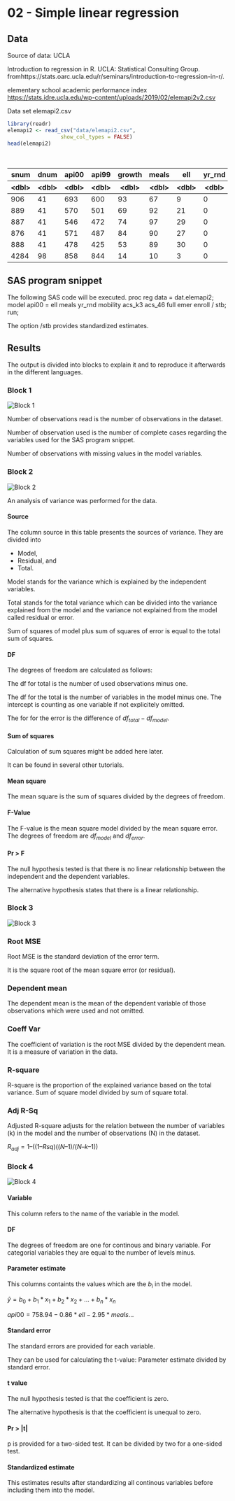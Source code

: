 # 02 - Simple linear regression

## Data

Source of data: UCLA

Introduction to regression in R. UCLA: Statistical Consulting Group. 
fromhttps://stats.oarc.ucla.edu/r/seminars/introduction-to-regression-in-r/.

elementary school academic performance index
https://stats.idre.ucla.edu/wp-content/uploads/2019/02/elemapi2v2.csv

Data set elemapi2.csv


```R
library(readr)
elemapi2 <- read_csv("data/elemapi2.csv",
                 show_col_types = FALSE)
head(elemapi2)

```


<table class="dataframe">
<caption>A tibble: 6 × 22</caption>
<thead>
	<tr><th scope=col>snum</th><th scope=col>dnum</th><th scope=col>api00</th><th scope=col>api99</th><th scope=col>growth</th><th scope=col>meals</th><th scope=col>ell</th><th scope=col>yr_rnd</th><th scope=col>mobility</th><th scope=col>acs_k3</th><th scope=col>⋯</th><th scope=col>hsg</th><th scope=col>some_col</th><th scope=col>col_grad</th><th scope=col>grad_sch</th><th scope=col>avg_ed</th><th scope=col>full</th><th scope=col>emer</th><th scope=col>enroll</th><th scope=col>mealcat</th><th scope=col>collcat</th></tr>
	<tr><th scope=col>&lt;dbl&gt;</th><th scope=col>&lt;dbl&gt;</th><th scope=col>&lt;dbl&gt;</th><th scope=col>&lt;dbl&gt;</th><th scope=col>&lt;dbl&gt;</th><th scope=col>&lt;dbl&gt;</th><th scope=col>&lt;dbl&gt;</th><th scope=col>&lt;dbl&gt;</th><th scope=col>&lt;dbl&gt;</th><th scope=col>&lt;dbl&gt;</th><th scope=col>⋯</th><th scope=col>&lt;dbl&gt;</th><th scope=col>&lt;dbl&gt;</th><th scope=col>&lt;dbl&gt;</th><th scope=col>&lt;dbl&gt;</th><th scope=col>&lt;dbl&gt;</th><th scope=col>&lt;dbl&gt;</th><th scope=col>&lt;dbl&gt;</th><th scope=col>&lt;dbl&gt;</th><th scope=col>&lt;dbl&gt;</th><th scope=col>&lt;dbl&gt;</th></tr>
</thead>
<tbody>
	<tr><td> 906</td><td>41</td><td>693</td><td>600</td><td>93</td><td>67</td><td> 9</td><td>0</td><td>11</td><td>16</td><td>⋯</td><td> 0</td><td> 0</td><td> 0</td><td> 0</td><td>  NA</td><td> 76</td><td>24</td><td>247</td><td>2</td><td>1</td></tr>
	<tr><td> 889</td><td>41</td><td>570</td><td>501</td><td>69</td><td>92</td><td>21</td><td>0</td><td>33</td><td>15</td><td>⋯</td><td> 0</td><td> 0</td><td> 0</td><td> 0</td><td>  NA</td><td> 79</td><td>19</td><td>463</td><td>3</td><td>1</td></tr>
	<tr><td> 887</td><td>41</td><td>546</td><td>472</td><td>74</td><td>97</td><td>29</td><td>0</td><td>36</td><td>17</td><td>⋯</td><td> 0</td><td> 0</td><td> 0</td><td> 0</td><td>  NA</td><td> 68</td><td>29</td><td>395</td><td>3</td><td>1</td></tr>
	<tr><td> 876</td><td>41</td><td>571</td><td>487</td><td>84</td><td>90</td><td>27</td><td>0</td><td>27</td><td>20</td><td>⋯</td><td>45</td><td> 9</td><td> 9</td><td> 0</td><td>1.91</td><td> 87</td><td>11</td><td>418</td><td>3</td><td>1</td></tr>
	<tr><td> 888</td><td>41</td><td>478</td><td>425</td><td>53</td><td>89</td><td>30</td><td>0</td><td>44</td><td>18</td><td>⋯</td><td>50</td><td> 0</td><td> 0</td><td> 0</td><td>1.50</td><td> 87</td><td>13</td><td>520</td><td>3</td><td>1</td></tr>
	<tr><td>4284</td><td>98</td><td>858</td><td>844</td><td>14</td><td>10</td><td> 3</td><td>0</td><td>10</td><td>20</td><td>⋯</td><td> 8</td><td>24</td><td>36</td><td>31</td><td>3.89</td><td>100</td><td> 0</td><td>343</td><td>1</td><td>2</td></tr>
</tbody>
</table>



## SAS program snippet

The following SAS code will be executed.
proc reg data = dat.elemapi2;
  model api00 = ell meals yr_rnd mobility acs_k3 acs_46 full emer enroll / stb;
run;

The option /stb provides standardized estimates.

## Results

The output is divided into blocks to explain it and to reproduce it afterwards in the different languages.

### Block 1
![Block 1](img_screenshots/block_1.png)

Number of observations read is the number of observations in the dataset.

Number of observation used is the number of complete cases regarding the variables used for the SAS program snippet.

Number of observations with missing values in the model variables.

### Block 2
![Block 2](img_screenshots/block_2.png)

An analysis of variance was performed for the data.

#### Source
The column source in this table presents the sources of variance. They are divided into

-  Model,
-  Residual, and
-  Total.

Model stands for the variance which is explained by the independent variables.

Total stands for the total variance which can be divided into the variance explained from the model and the variance not explained from the model called residual or error.

Sum of squares of model plus sum of squares of error is equal to the total sum of squares.

#### DF

The degrees of freedom are calculated as follows:

The df for total is the number of used observations minus one.

The df for the total is the number of variables in the model minus one. The intercept is counting as one variable if not explicitely omitted.

The for for the error is the difference of $df_{total} - df_{model}$.

#### Sum of squares

Calculation of sum squares might be added here later.

It can be found in several other tutorials.

#### Mean square

The mean square is the sum of squares divided by the degrees of freedom.

#### F-Value

The F-value is the mean square model divided by the mean square error. The degrees of freedom are $df_{model}$ and $df_{error}$.

#### Pr > F

The null hypothesis tested is that there is no linear relationship between the independent and the dependent variables.

The alternative hypothesis states that there is a linear relationship.


### Block 3
![Block 3](img_screenshots/block_3.png)

### Root MSE

Root MSE is the standard deviation of the error term.

It is the square root of the mean square error (or residual).

### Dependent mean

The dependent mean is the mean of the dependent variable of those observations which were used and not omitted.

### Coeff Var

The coefficient of variation is the root MSE divided by the dependent mean. It is a measure of variation in the data.

### R-square

R-square is the proportion of the explained variance based on the total variance. Sum of square model divided by sum of square total.

### Adj R-Sq

Adjusted R-square adjusts for the relation between the number of variables (k) in the model and the number of observations (N) in the dataset.

$R_{adj} = 1 – ((1 – Rsq)((N – 1) / (N – k – 1))$



### Block 4
![Block 4](img_screenshots/block_4.png)

#### Variable

This column refers to the name of the variable in the model.

#### DF

The degrees of freedom are one for continous and binary variable. For categorial variables they are equal to the number of levels minus.

#### Parameter estimate

This columns containts the values which are the $b_i$ in the model.

$\hat{y} = b_0 + b_1 * x_1 + b_2 * x_2 + ... + b_n * x_n$

$api00 = 758.94 - 0.86 * ell - 2.95 * meals ...$

#### Standard error

The standard errors are provided for each variable.

They can be used for calculating the t-value: Parameter estimate divided by standard error.   

#### t value

The null hypothesis tested is that the coefficient is zero.

The alternative hypothesis is that the coefficient is unequal to zero.

#### Pr > |t|

p is provided for a two-sided test. It can be divided by two for a one-sided test.

#### Standardized estimate

This estimates results after standardizing all continous variables before including them into the model.



```R


```
